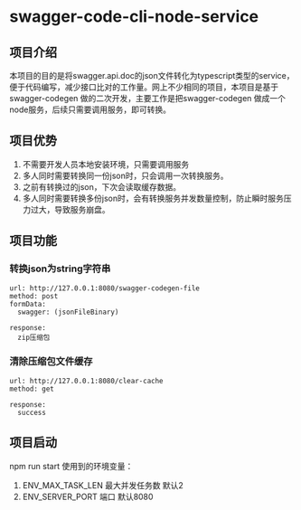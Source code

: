 # swagger-code-cli-node-service

## 项目介绍
本项目的目的是将swagger.api.doc的json文件转化为typescript类型的service，便于代码编写，减少接口比对的工作量。网上不少相同的项目，本项目是基于swagger-codegen 做的二次开发，主要工作是把swagger-codegen 做成一个node服务，后续只需要调用服务，即可转换。

## 项目优势
1. 不需要开发人员本地安装环境，只需要调用服务
2. 多人同时需要转换同一份json时，只会调用一次转换服务。
3. 之前有转换过的json，下次会读取缓存数据。
4. 多人同时需要转换多份json时，会有转换服务并发数量控制，防止瞬时服务压力过大，导致服务崩盘。

## 项目功能

### 转换json为string字符串
```
url: http://127.0.0.1:8080/swagger-codegen-file
method: post
formData: 
  swagger: (jsonFileBinary)

response:
  zip压缩包
```

### 清除压缩包文件缓存
```
url: http://127.0.0.1:8080/clear-cache
method: get

response:
  success
```
## 项目启动
npm run start
使用到的环境变量：
1. ENV_MAX_TASK_LEN 最大并发任务数 默认2
2. ENV_SERVER_PORT 端口 默认8080